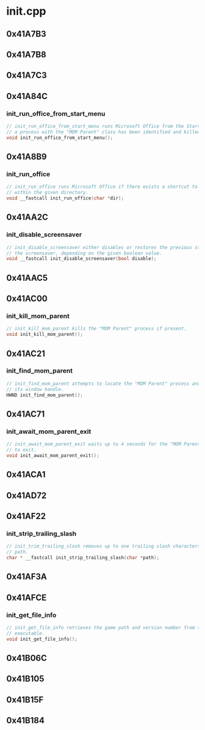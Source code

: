 # init.cpp

## 0x41A7B3

## 0x41A7B8

## 0x41A7C3

## 0x41A84C

### init_run_office_from_start_menu

```c
// init_run_office_from_start_menu runs Microsoft Office from the Start Menu if
// a process with the "MOM Parent" class has been identified and killed.
void init_run_office_from_start_menu();
```

## 0x41A8B9

### init_run_office

```c
// init_run_office runs Microsoft Office if there exists a shortcut to it from
// within the given directory.
void __fastcall init_run_office(char *dir);
```

## 0x41AA2C

### init_disable_screensaver

```c
// init_disable_screensaver either disables or restores the previous state of
// the screensaver, depending on the given boolean value.
void __fastcall init_disable_screensaver(bool disable);
```

## 0x41AAC5

## 0x41AC00

### init_kill_mom_parent

```c
// init_kill_mom_parent kills the "MOM Parent" process if present.
void init_kill_mom_parent();
```

## 0x41AC21

### init_find_mom_parent

```c
// init_find_mom_parent attempts to locate the "MOM Parent" process and return
// its window handle.
HWND init_find_mom_parent();
```

## 0x41AC71

### init_await_mom_parent_exit

```c
// init_await_mom_parent_exit waits up to 4 seconds for the "MOM Parent" process
// to exit.
void init_await_mom_parent_exit();
```

## 0x41ACA1

## 0x41AD72

## 0x41AF22

### init_strip_trailing_slash

```c
// init_trim_trailing_slash removes up to one trailing slash characters from
// path.
char * __fastcall init_strip_trailing_slash(char *path);
```

## 0x41AF3A

## 0x41AFCE

### init_get_file_info

```c
// init_get_file_info retrieves the game path and version number from the
// executable.
void init_get_file_info();
```

## 0x41B06C

## 0x41B105

## 0x41B15F

## 0x41B184
